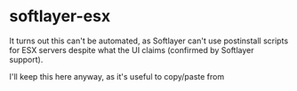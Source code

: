 # softlayer-esx

It turns out this can't be automated, as Softlayer can't use postinstall scripts for ESX servers despite what the UI claims (confirmed by Softlayer support).

I'll keep this here anyway, as it's useful to copy/paste from
